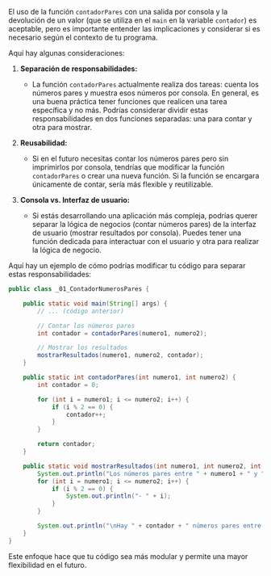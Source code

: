 El uso de la función `contadorPares` con una salida por consola y la devolución de un valor (que se utiliza en el `main` en la variable `contador`) es aceptable, pero es importante entender las implicaciones y considerar si es necesario según el contexto de tu programa.

Aquí hay algunas consideraciones:

1. **Separación de responsabilidades:**
   - La función `contadorPares` actualmente realiza dos tareas: cuenta los números pares y muestra esos números por consola. En general, es una buena práctica tener funciones que realicen una tarea específica y no más. Podrías considerar dividir estas responsabilidades en dos funciones separadas: una para contar y otra para mostrar.

2. **Reusabilidad:**
   - Si en el futuro necesitas contar los números pares pero sin imprimirlos por consola, tendrías que modificar la función `contadorPares` o crear una nueva función. Si la función se encargara únicamente de contar, sería más flexible y reutilizable.

3. **Consola vs. Interfaz de usuario:**
   - Si estás desarrollando una aplicación más compleja, podrías querer separar la lógica de negocios (contar números pares) de la interfaz de usuario (mostrar resultados por consola). Puedes tener una función dedicada para interactuar con el usuario y otra para realizar la lógica de negocio.

Aquí hay un ejemplo de cómo podrías modificar tu código para separar estas responsabilidades:

```java
public class _01_ContadorNumerosPares {

    public static void main(String[] args) {
        // ... (código anterior)

        // Contar los números pares
        int contador = contadorPares(numero1, numero2);

        // Mostrar los resultados
        mostrarResultados(numero1, numero2, contador);
    }

    public static int contadorPares(int numero1, int numero2) {
        int contador = 0;

        for (int i = numero1; i <= numero2; i++) {
            if (i % 2 == 0) {
                contador++;
            }
        }

        return contador;
    }

    public static void mostrarResultados(int numero1, int numero2, int contador) {
        System.out.println("Los números pares entre " + numero1 + " y " + numero2 + " son: ");
        for (int i = numero1; i <= numero2; i++) {
            if (i % 2 == 0) {
                System.out.println("- " + i);
            }
        }

        System.out.println("\nHay " + contador + " números pares entre " + numero1 + " y " + numero2);
    }
}
```

Este enfoque hace que tu código sea más modular y permite una mayor flexibilidad en el futuro.